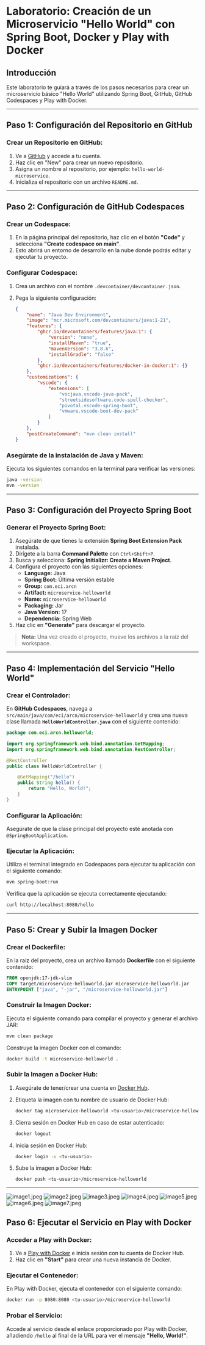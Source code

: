 # Laboratorio: Creación de un Microservicio "Hello World" con Spring Boot, Docker y Play with Docker

## Introducción
Este laboratorio te guiará a través de los pasos necesarios para crear un microservicio básico "Hello World" utilizando Spring Boot, GitHub, GitHub Codespaces y Play with Docker.

---

## Paso 1: Configuración del Repositorio en GitHub

### Crear un Repositorio en GitHub:
1. Ve a [GitHub](https://github.com/) y accede a tu cuenta.
2. Haz clic en "New" para crear un nuevo repositorio.
3. Asigna un nombre al repositorio, por ejemplo: `hello-world-microservice`.
4. Inicializa el repositorio con un archivo `README.md`.

---

## Paso 2: Configuración de GitHub Codespaces

### Crear un Codespace:
1. En la página principal del repositorio, haz clic en el botón **"Code"** y selecciona **"Create codespace on main"**.
2. Esto abrirá un entorno de desarrollo en la nube donde podrás editar y ejecutar tu proyecto.

### Configurar Codespace:
1. Crea un archivo con el nombre `.devcontainer/devcontainer.json`.
2. Pega la siguiente configuración:

    ```json
    {
        "name": "Java Dev Environment",
        "image": "mcr.microsoft.com/devcontainers/java:1-21",
        "features": {
            "ghcr.io/devcontainers/features/java:1": {
                "version": "none",
                "installMaven": "true",
                "mavenVersion": "3.8.6",
                "installGradle": "false"
            },
            "ghcr.io/devcontainers/features/docker-in-docker:1": {}
        },
        "customizations": {
            "vscode": {
                "extensions": [
                    "vscjava.vscode-java-pack",
                    "streetsidesoftware.code-spell-checker",
                    "pivotal.vscode-spring-boot",
                    "vmware.vscode-boot-dev-pack"
                ]
            }
        },
        "postCreateCommand": "mvn clean install"
    }
    ```

### Asegúrate de la instalación de Java y Maven:
Ejecuta los siguientes comandos en la terminal para verificar las versiones:

```bash
java -version
mvn -version
```

---

## Paso 3: Configuración del Proyecto Spring Boot

### Generar el Proyecto Spring Boot:
1. Asegúrate de que tienes la extensión **Spring Boot Extension Pack** instalada.
2. Dirígete a la barra **Command Palette** con `Ctrl+Shift+P`.
3. Busca y selecciona: **Spring Initializr: Create a Maven Project**.
4. Configura el proyecto con las siguientes opciones:
   - **Language:** Java
   - **Spring Boot:** Última versión estable
   - **Group:** `com.eci.arcn`
   - **Artifact:** `microservice-helloworld`
   - **Name:** `microservice-helloworld`
   - **Packaging:** Jar
   - **Java Version:** 17
   - **Dependencia:** Spring Web
5. Haz clic en **"Generate"** para descargar el proyecto.

> **Nota:** Una vez creado el proyecto, mueve los archivos a la raíz del workspace.

---

## Paso 4: Implementación del Servicio "Hello World"

### Crear el Controlador:
En **GitHub Codespaces**, navega a `src/main/java/com/eci/arcn/microservice-helloworld` y crea una nueva clase llamada **`HelloWorldController.java`** con el siguiente contenido:

```java
package com.eci.arcn.helloworld;

import org.springframework.web.bind.annotation.GetMapping;
import org.springframework.web.bind.annotation.RestController;

@RestController
public class HelloWorldController {

    @GetMapping("/hello")
    public String hello() {
        return "Hello, World!";
    }
}
```

### Configurar la Aplicación:
Asegúrate de que la clase principal del proyecto esté anotada con `@SpringBootApplication`.

### Ejecutar la Aplicación:
Utiliza el terminal integrado en Codespaces para ejecutar tu aplicación con el siguiente comando:

```bash
mvn spring-boot:run
```

Verifica que la aplicación se ejecuta correctamente ejecutando:

```bash
curl http://localhost:8080/hello
```

---

## Paso 5: Crear y Subir la Imagen Docker

### Crear el Dockerfile:
En la raíz del proyecto, crea un archivo llamado **Dockerfile** con el siguiente contenido:

```dockerfile
FROM openjdk:17-jdk-slim
COPY target/microservice-helloworld.jar microservice-helloworld.jar
ENTRYPOINT ["java", "-jar", "/microservice-helloworld.jar"]
```

### Construir la Imagen Docker:
Ejecuta el siguiente comando para compilar el proyecto y generar el archivo JAR:

```bash
mvn clean package
```

Construye la imagen Docker con el comando:

```bash
docker build -t microservice-helloworld .
```

### Subir la Imagen a Docker Hub:
1. Asegúrate de tener/crear una cuenta en [Docker Hub](https://hub.docker.com/).
2. Etiqueta la imagen con tu nombre de usuario de Docker Hub:

    ```bash
    docker tag microservice-helloworld <tu-usuario>/microservice-helloworld
    ```

3. Cierra sesión en Docker Hub en caso de estar autenticado:

    ```bash
    docker logout
    ```

4. Inicia sesión en Docker Hub:

    ```bash
    docker login -u <tu-usuario>
    ```

5. Sube la imagen a Docker Hub:

    ```bash
    docker push <tu-usuario>/microservice-helloworld
    ```

---

![image1.jpeg](src/main/resources/image1.jpeg)
![image2.jpeg](src/main/resources/image2.jpeg)
![image3.jpeg](src/main/resources/image3.jpeg)
![image4.jpeg](src/main/resources/image4.jpeg)
![image5.jpeg](src/main/resources/image5.jpeg)
![image6.jpeg](src/main/resources/image6.jpeg)
![image7.jpeg](src/main/resources/image7.jpeg)

## Paso 6: Ejecutar el Servicio en Play with Docker

### Acceder a Play with Docker:
1. Ve a [Play with Docker](https://labs.play-with-docker.com/) e inicia sesión con tu cuenta de Docker Hub.
2. Haz clic en **"Start"** para crear una nueva instancia de Docker.

### Ejecutar el Contenedor:
En Play with Docker, ejecuta el contenedor con el siguiente comando:

```bash
docker run -p 8080:8080 <tu-usuario>/microservice-helloworld
```

### Probar el Servicio:
Accede al servicio desde el enlace proporcionado por Play with Docker, añadiendo `/hello` al final de la URL para ver el mensaje **"Hello, World!"**.
